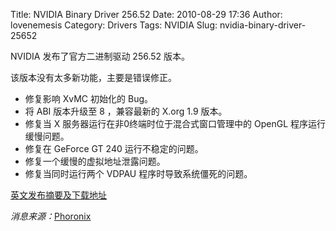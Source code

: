 Title: NVIDIA Binary Driver 256.52
Date: 2010-08-29 17:36
Author: lovenemesis
Category: Drivers
Tags: NVIDIA
Slug: nvidia-binary-driver-25652

NVIDIA 发布了官方二进制驱动 256.52 版本。

该版本没有太多新功能，主要是错误修正。

-   修复影响 XvMC 初始化的 Bug。
-   将 ABI 版本升级至 8 ，兼容最新的 X.org 1.9 版本。
-   修复当 X 服务器运行在非0终端时位于混合式窗口管理中的 OpenGL
    程序运行缓慢问题。
-   修复在 GeForce GT 240 运行不稳定的问题。
-   修复一个缓慢的虚拟地址泄露问题。
-   修复当同时运行两个 VDPAU 程序时导致系统僵死的问题。

[英文发布摘要及下载地址](http://www.nvnews.net/vbulletin/showthread.php?p=2309077)

*消息来源：*[Phoronix](http://www.phoronix.com/scan.php?page=news_item&px=ODU1Mg)
